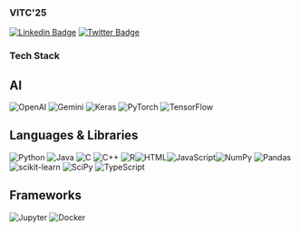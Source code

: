 ### VITC'25

[![Linkedin Badge](https://img.shields.io/badge/-Samhitha_Nair-blue?style=flat-square&logo=Linkedin&logoColor=white&link=https://www.linkedin.com/in/samhithanair/)](https://www.linkedin.com/in/samhithanair/)
[![Twitter Badge](https://img.shields.io/badge/-Samhitha_Nair-blue?style=flat-square&logo=Twitter&logoColor=white&link=https://x.com/samhithanair)](https://x.com/samhithanair)



### Tech Stack
## AI
![OpenAI](https://img.shields.io/badge/ChatGPT-74aa9c?style=for-the-badge&logo=openai&logoColor=white) ![Gemini](https://img.shields.io/badge/Gemini-8E75B2?style=for-the-badge&logo=googlebard&logoColor=fff) ![Keras](https://img.shields.io/badge/Keras-%23D00000.svg?style=flat&logo=Keras&logoColor=white) ![PyTorch](https://img.shields.io/badge/PyTorch-%23EE4C2C.svg?style=flat&logo=PyTorch&logoColor=white) ![TensorFlow](https://img.shields.io/badge/TensorFlow-%23FF6F00.svg?style=flat&logo=TensorFlow&logoColor=white)

## Languages & Libraries
![Python](https://img.shields.io/badge/python-3670A0?style=flat&logo=python&logoColor=ffdd54) ![Java](https://img.shields.io/badge/java-%23ED8B00.svg?style=flat&logo=java&logoColor=white) ![C](https://img.shields.io/badge/c-%2300599C.svg?style=flat&logo=c&logoColor=white) ![C++](https://img.shields.io/badge/c++-%2300599C.svg?style=flat&logo=c%2B%2B&logoColor=white) ![R](https://img.shields.io/badge/r-%23276DC3.svg?style=flat&logo=r&logoColor=white)![HTML](https://img.shields.io/badge/HTML5-E34F26?style=for-the-badge&logo=html5&logoColor=white)![JavaScript](https://img.shields.io/badge/JavaScript-323330?style=for-the-badge&logo=javascript&logoColor=F7DF1E)![NumPy](https://img.shields.io/badge/numpy-%23013243.svg?style=flat&logo=numpy&logoColor=white) ![Pandas](https://img.shields.io/badge/pandas-%23150458.svg?style=flat&logo=pandas&logoColor=white)![scikit-learn](https://img.shields.io/badge/scikit--learn-%23F7931E.svg?style=flat&logo=scikit-learn&logoColor=white) ![SciPy](https://img.shields.io/badge/SciPy-%230C55A5.svg?style=flat&logo=scipy&logoColor=%white) ![TypeScript](https://img.shields.io/badge/TypeScript-007ACC?style=for-the-badge&logo=typescript&logoColor=white)

## Frameworks 
![Jupyter](https://img.shields.io/badge/Jupyter-F37626.svg?&style=for-the-badge&logo=Jupyter&logoColor=white) ![Docker](https://img.shields.io/badge/Docker-2CA5E0?style=for-the-badge&logo=docker&logoColor=white)


<!--- Database
![MySQL](https://img.shields.io/badge/mysql-%2300f.svg?style=flat&logo=mysql&logoColor=white)

Design
![Canva](https://img.shields.io/badge/Canva-%2300C4CC.svg?&style=for-the-badge&logo=Canva&logoColor=white)
![Figma](https://img.shields.io/badge/Figma-F24E1E?style=for-the-badge&logo=figma&logoColor=white)
![Framer](https://img.shields.io/badge/Framer-black?style=for-the-badge&logo=framer&logoColor=blue) -->



